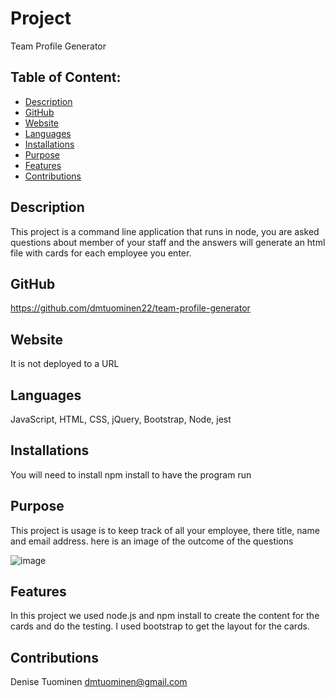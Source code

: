 # Project  
  Team Profile Generator
## Table of Content:
* [Description](#description)
* [GitHub](#github)
* [Website](#website)
* [Languages](#languages)
* [Installations](#installations)
* [Purpose](#purpose)
* [Features](#features)
* [Contributions](#contributions)

## Description
  This project is a command line application that runs in node, you are asked questions about member of your staff and the answers will generate an html file with cards for each employee you enter. 

## GitHub
  https://github.com/dmtuominen22/team-profile-generator 

## Website 
  It is not deployed to a URL

## Languages
  JavaScript, HTML, CSS, jQuery, Bootstrap, Node, jest

## Installations
  You will need to install npm install to have the program run

## Purpose
  This project is usage is to keep track of all your employee, there title, name and email address.  here is an image of the outcome of the questions

  ![image](https://user-images.githubusercontent.com/84994258/131234775-cab3f3bc-9a87-4f0f-bced-90560637c6cb.png)
## Features
  In this project we used node.js  and npm install to create the content for the cards and do the testing. I used bootstrap to get the layout for the cards.

## Contributions
  Denise Tuominen
  dmtuominen@gmail.com 